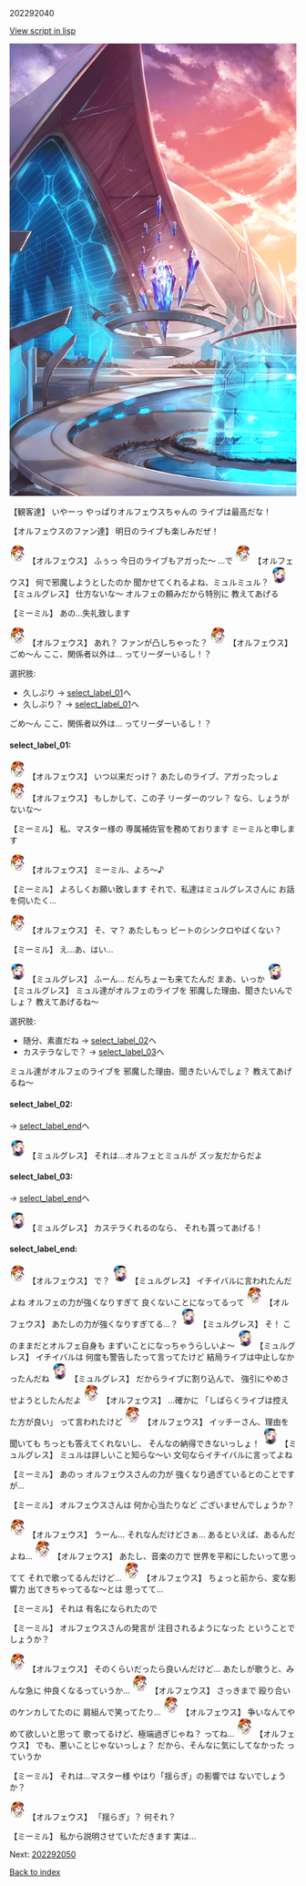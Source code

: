 202292040

[View script in lisp](../scripts/202292040.txt)

![sea_landmark_evening.png](../images/backgrounds/sea_landmark_evening.png)

【観客達】
いやーっ
やっぱりオルフェウスちゃんの
ライブは最高だな！

【オルフェウスのファン達】
明日のライブも楽しみだぜ！

<img src="../images/units/5603211.png" alt="5603211.png" height="34"/>
【オルフェウス】
ふぅっ
今日のライブもアガった～
…で

<img src="../images/units/5603211.png" alt="5603211.png" height="34"/>
【オルフェウス】
何で邪魔しようとしたのか
聞かせてくれるよね、ミュルミュル？

<img src="../images/units/5104611.png" alt="5104611.png" height="34"/>
【ミュルグレス】
仕方ないな～
オルフェの頼みだから特別に
教えてあげる

【ミーミル】
あの…失礼致します

<img src="../images/units/5603211.png" alt="5603211.png" height="34"/>
【オルフェウス】
あれ？
ファンが凸しちゃった？

<img src="../images/units/5603211.png" alt="5603211.png" height="34"/>
【オルフェウス】
ごめ～ん
ここ、関係者以外は…
ってリーダーいるし！？

選択肢:
- 久しぶり → [select_label_01](#select_label_01)へ
- 久しぶり？ → [select_label_01](#select_label_01)へ

ごめ～ん
ここ、関係者以外は…
ってリーダーいるし！？

#### select_label_01:

<img src="../images/units/5603211.png" alt="5603211.png" height="34"/>
【オルフェウス】
いつ以来だっけ？
あたしのライブ、アガったっしょ

<img src="../images/units/5603211.png" alt="5603211.png" height="34"/>
【オルフェウス】
もしかして、この子
リーダーのツレ？
なら、しょうがないな～

【ミーミル】
私、マスター様の
専属補佐官を務めております
ミーミルと申します

<img src="../images/units/5603211.png" alt="5603211.png" height="34"/>
【オルフェウス】
ミーミル、よろ～♪

【ミーミル】
よろしくお願い致します
それで、私達はミュルグレスさんに
お話を伺いたく…

<img src="../images/units/5603211.png" alt="5603211.png" height="34"/>
【オルフェウス】
そ、マ？
あたしもっ
ビートのシンクロやばくない？

【ミーミル】
え…あ、はい…

<img src="../images/units/5104611.png" alt="5104611.png" height="34"/>
【ミュルグレス】
ふーん…
だんちょーも来てたんだ
まあ、いっか

<img src="../images/units/5104611.png" alt="5104611.png" height="34"/>
【ミュルグレス】
ミュル達がオルフェのライブを
邪魔した理由、聞きたいんでしょ？
教えてあげるね～

選択肢:
- 随分、素直だね → [select_label_02](#select_label_02)へ
- カステラなしで？ → [select_label_03](#select_label_03)へ

ミュル達がオルフェのライブを
邪魔した理由、聞きたいんでしょ？
教えてあげるね～

#### select_label_02:
 → [select_label_end](#select_label_end)へ

<img src="../images/units/5104611.png" alt="5104611.png" height="34"/>
【ミュルグレス】
それは…オルフェとミュルが
ズッ友だからだよ

#### select_label_03:
 → [select_label_end](#select_label_end)へ

<img src="../images/units/5104611.png" alt="5104611.png" height="34"/>
【ミュルグレス】
カステラくれるのなら、
それも貰ってあげる！

#### select_label_end:

<img src="../images/units/5603211.png" alt="5603211.png" height="34"/>
【オルフェウス】
で？

<img src="../images/units/5104611.png" alt="5104611.png" height="34"/>
【ミュルグレス】
イチイバルに言われたんだよね
オルフェの力が強くなりすぎて
良くないことになってるって

<img src="../images/units/5603211.png" alt="5603211.png" height="34"/>
【オルフェウス】
あたしの力が強くなりすぎてる…？

<img src="../images/units/5104611.png" alt="5104611.png" height="34"/>
【ミュルグレス】
そ！
このままだとオルフェ自身も
まずいことになっちゃうらしいよ～

<img src="../images/units/5104611.png" alt="5104611.png" height="34"/>
【ミュルグレス】
イチイバルは
何度も警告したって言ってたけど
結局ライブは中止しなかったんだね

<img src="../images/units/5104611.png" alt="5104611.png" height="34"/>
【ミュルグレス】
だからライブに割り込んで、
強引にやめさせようとしたんだよ

<img src="../images/units/5603211.png" alt="5603211.png" height="34"/>
【オルフェウス】
…確かに
「しばらくライブは控えた方が良い」
って言われたけど

<img src="../images/units/5603211.png" alt="5603211.png" height="34"/>
【オルフェウス】
イッチーさん、理由を聞いても
ちっとも答えてくれないし、
そんなの納得できないっしょ！

<img src="../images/units/5104611.png" alt="5104611.png" height="34"/>
【ミュルグレス】
ミュルは詳しいこと知らな～い
文句ならイチイバルに言ってよね

【ミーミル】
あのっ
オルフェウスさんの力が
強くなり過ぎているとのことですが…

【ミーミル】
オルフェウスさんは
何か心当たりなど
ございませんでしょうか？

<img src="../images/units/5603211.png" alt="5603211.png" height="34"/>
【オルフェウス】
うーん…
それなんだけどさぁ…
あるといえば、あるんだよね…

<img src="../images/units/5603211.png" alt="5603211.png" height="34"/>
【オルフェウス】
あたし、音楽の力で
世界を平和にしたいって思ってて
それで歌ってるんだけど…

<img src="../images/units/5603211.png" alt="5603211.png" height="34"/>
【オルフェウス】
ちょっと前から、変な影響力
出てきちゃってるな～とは
思ってて…

【ミーミル】
それは
有名になられたので

【ミーミル】
オルフェウスさんの発言が
注目されるようになった
ということでしょうか？

<img src="../images/units/5603211.png" alt="5603211.png" height="34"/>
【オルフェウス】
そのくらいだったら良いんだけど…
あたしが歌うと、みんな急に
仲良くなるっていうか…

<img src="../images/units/5603211.png" alt="5603211.png" height="34"/>
【オルフェウス】
さっきまで
殴り合いのケンカしてたのに
肩組んで笑ってたり…

<img src="../images/units/5603211.png" alt="5603211.png" height="34"/>
【オルフェウス】
争いなんてやめて欲しいと思って
歌ってるけど、極端過ぎじゃね？
ってね…

<img src="../images/units/5603211.png" alt="5603211.png" height="34"/>
【オルフェウス】
でも、悪いことじゃないっしょ？
だから、そんなに気にしてなかった
っていうか

【ミーミル】
それは…マスター様
やはり「揺らぎ」の影響では
ないでしょうか？

<img src="../images/units/5603211.png" alt="5603211.png" height="34"/>
【オルフェウス】
「揺らぎ」？
何それ？

【ミーミル】
私から説明させていただきます
実は…


Next: [202292050](202292050.md)

[Back to index](index.md)
